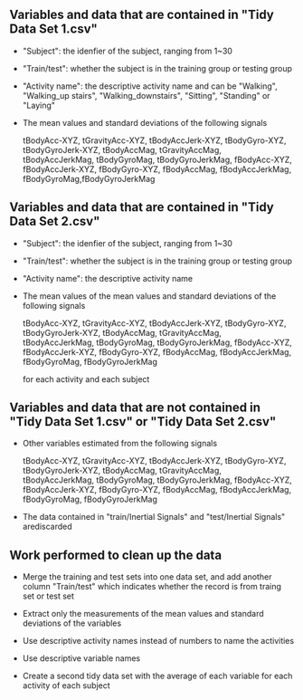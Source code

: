 ## Variables and data that are contained in "Tidy Data Set 1.csv"

* "Subject": the idenfier of the subject, ranging from 1~30

* "Train/test": whether the subject is in the training group or testing group

* "Activity name": the descriptive activity name and can be "Walking", "Walking_up stairs", "Walking_downstairs", "Sitting", "Standing" or "Laying"

* The mean values and standard deviations of the following signals

  tBodyAcc-XYZ, tGravityAcc-XYZ, tBodyAccJerk-XYZ, tBodyGyro-XYZ, tBodyGyroJerk-XYZ, tBodyAccMag, tGravityAccMag, tBodyAccJerkMag, tBodyGyroMag, tBodyGyroJerkMag, fBodyAcc-XYZ, fBodyAccJerk-XYZ, fBodyGyro-XYZ, fBodyAccMag, fBodyAccJerkMag, fBodyGyroMag,fBodyGyroJerkMag



## Variables and data that are contained in "Tidy Data Set 2.csv"

* "Subject": the idenfier of the subject, ranging from 1~30

* "Train/test": whether the subject is in the training group or testing group

* "Activity name": the descriptive activity name

* The mean values of the mean values and standard deviations of the following signals

  tBodyAcc-XYZ, tGravityAcc-XYZ, tBodyAccJerk-XYZ, tBodyGyro-XYZ, tBodyGyroJerk-XYZ, tBodyAccMag, tGravityAccMag, tBodyAccJerkMag, tBodyGyroMag, tBodyGyroJerkMag, fBodyAcc-XYZ, fBodyAccJerk-XYZ, fBodyGyro-XYZ, fBodyAccMag, fBodyAccJerkMag, fBodyGyroMag, fBodyGyroJerkMag

  for each activity and each subject

## Variables and data that are not contained in "Tidy Data Set 1.csv" or "Tidy Data Set 2.csv"

* Other variables estimated from the following signals

  tBodyAcc-XYZ, tGravityAcc-XYZ, tBodyAccJerk-XYZ, tBodyGyro-XYZ, tBodyGyroJerk-XYZ, tBodyAccMag, tGravityAccMag, tBodyAccJerkMag, tBodyGyroMag, tBodyGyroJerkMag, fBodyAcc-XYZ, fBodyAccJerk-XYZ, fBodyGyro-XYZ, fBodyAccMag, fBodyAccJerkMag, fBodyGyroMag, fBodyGyroJerkMag

* The data contained in "train/Inertial Signals" and "test/Inertial Signals" arediscarded

## Work performed to clean up the data

* Merge the training and test sets into one data set, and add another column "Train/test" which indicates whether the record is from traing set or test set

* Extract only the measurements of the mean values and standard deviations of the variables

* Use descriptive activity names instead of numbers to name the activities

* Use descriptive variable names

* Create a second tidy data set with the average of each variable for each activity of each subject

